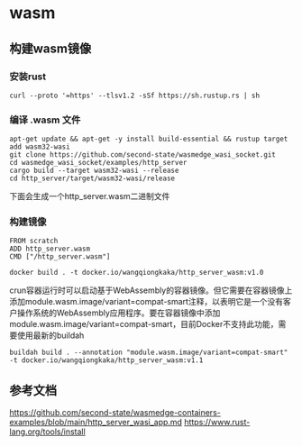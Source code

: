 # wasm
## 构建wasm镜像

### 安装rust  
```  
curl --proto '=https' --tlsv1.2 -sSf https://sh.rustup.rs | sh
```

### 编译 .wasm 文件  
```
apt-get update && apt-get -y install build-essential && rustup target add wasm32-wasi  
git clone https://github.com/second-state/wasmedge_wasi_socket.git  
cd wasmedge_wasi_socket/examples/http_server  
cargo build --target wasm32-wasi --release  
cd http_server/target/wasm32-wasi/release
``` 
  下面会生成一个http_server.wasm二进制文件  


### 构建镜像 
```
FROM scratch  
ADD http_server.wasm  
CMD ["/http_server.wasm"]
```
```
docker build . -t docker.io/wangqiongkaka/http_server_wasm:v1.0
```


  crun容器运行时可以启动基于WebAssembly的容器镜像。但它需要在容器镜像上添加module.wasm.image/variant=compat-smart注释，以表明它是一个没有客户操作系统的WebAssembly应用程序。要在容器镜像中添加module.wasm.image/variant=compat-smart，目前Docker不支持此功能，需要使用最新的buildah
```
buildah build . --annotation "module.wasm.image/variant=compat-smart" -t docker.io/wangqiongkaka/http_server_wasm:v1.1
```

## 参考文档  
https://github.com/second-state/wasmedge-containers-examples/blob/main/http_server_wasi_app.md
https://www.rust-lang.org/tools/install
